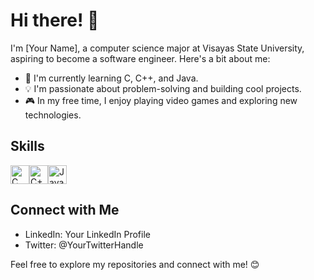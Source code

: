 # Hi there! 👋

I'm [Your Name], a computer science major at Visayas State University, aspiring to become a software engineer. Here's a bit about me:

- 🌱 I'm currently learning C, C++, and Java.
- 💡 I'm passionate about problem-solving and building cool projects.
- 🎮 In my free time, I enjoy playing video games and exploring new technologies.

## Skills
<div style="display: flex; align-items: center;">
  <img src="https://img.icons8.com/color/96/000000/c-programming.png" alt="C" width="30"/>
  <img src="https://img.icons8.com/color/96/000000/c-plus-plus-logo.png" alt="C++" width="30"/>
  <img src="https://img.icons8.com/color/96/000000/java-coffee-cup-logo.png" alt="Java" width="30"/>
</div>

## Connect with Me
- LinkedIn: Your LinkedIn Profile
- Twitter: @YourTwitterHandle

Feel free to explore my repositories and connect with me! 😊
